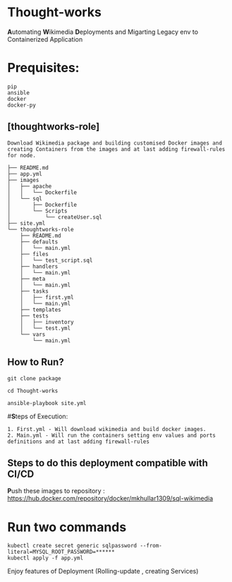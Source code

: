 # Thought-works

**A**utomating **W**ikimedia **D**eployments and Migarting Legacy env to Containerized Application

# Prequisites:
    pip
    ansible
    docker
    docker-py


## [thoughtworks-role]
```
Download Wikimedia package and building customised Docker images and creating Containers from the images and at last adding firewall-rules for node.
```

```
├── README.md
├── app.yml
├── images
│   ├── apache
│   │   └── Dockerfile
│   └── sql
│       ├── Dockerfile
│       └── Scripts
│           └── createUser.sql
├── site.yml
└── thoughtworks-role
    ├── README.md
    ├── defaults
    │   └── main.yml
    ├── files
    │   └── test_script.sql
    ├── handlers
    │   └── main.yml
    ├── meta
    │   └── main.yml
    ├── tasks
    │   ├── first.yml
    │   └── main.yml
    ├── templates
    ├── tests
    │   ├── inventory
    │   └── test.yml
    └── vars
        └── main.yml
```
        
   ## How to Run?
   ```
   git clone package
   
   cd Thought-works
   
   ansible-playbook site.yml
   ```
   #**S**teps of Execution:
   ```
   1. First.yml - Will download wikimedia and build docker images. 
   2. Main.yml - Will run the containers setting env values and ports definitions and at last adding firewall-rules
   ```
   
   
   
   ## Steps to do this deployment compatible with CI/CD 
    
   
   **P**ush these images to repository : https://hub.docker.com/repository/docker/mkhullar1309/sql-wikimedia
   
   # Run two commands
   ```
   kubectl create secret generic sqlpassword --from-literal=MYSQL_ROOT_PASSWORD=******
   kubectl apply -f app.yml
   ```
   
   Enjoy features of Deployment (Rolling-update , creating Services)
   
   
   
   
